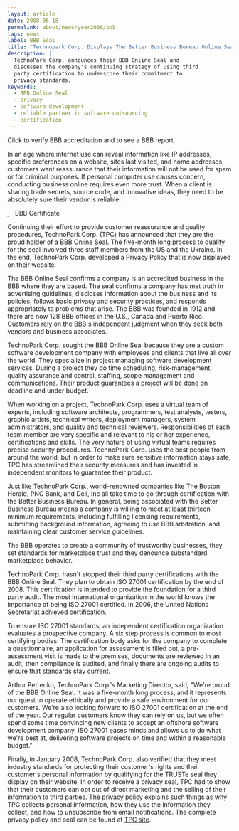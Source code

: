 ```yaml
---
layout: article
date: 2008-06-18
permalink: about/news/year2008/bbb
tags: news
label: BBB Seal
title: "Technopark Corp. Displays The Better Business Bureau Online Seal"
description: |
  TechnoPark Corp. announces their BBB Online Seal and
  discusses the company's continuing strategy of using third
  party certification to underscore their commitment to
  privacy standards.
keywords:
  - BBB Online Seal
  - privacy
  - software development
  - reliable partner in software outsourcing
  - certification
---
```


<img name="/about/bbbseal1.gif" ahref="http://www.bbbonline.org/cks.asp?id=10805219819" style="float: left; padding-right: 20px;">Click to verify BBB accreditation and to see a BBB report.</img>

In an age where internet use can reveal information like IP addresses, specific preferences on a
website, sites last visited, and home addresses, customers want reassurance that their information
will not be used for spam or for criminal purposes. If personal computer use causes concern,
conducting business online requires even more trust. When a client is sharing trade secrets, source
code, and innovative ideas, they need to be absolutely sure their vendor is reliable.

<img name="/about/bbb-certificate.jpg" style="border: solid 1px #7d8f9b; float: left; padding: 0px;         margin-right: 15px; margin-top: 15px; margin-bottom: 10px">BBB Certificate</img>

Continuing their effort to provide customer reassurance and quality procedures, TechnoPark Corp.
(TPC) has announced that they are the proud holder of a [BBB Online Seal](/about/privacypolicy). The
five-month long process to qualify for the seal involved three staff members from the US and the
Ukraine. In the end, TechnoPark Corp. developed a Privacy Policy that is now displayed on their website.

The BBB Online Seal confirms a company is an accredited business in the BBB where they are based.
The seal confirms a company has met truth in advertising guidelines, discloses information about the
business and its policies, follows basic privacy and security practices, and responds appropriately
to problems that arise. The BBB was founded in 1912 and there are now 128 BBB offices in the U.S.,
Canada and Puerto Rico. Customers rely on the BBB's independent judgment when they seek both vendors
and business associates.

TechnoPark Corp. sought the BBB Online Seal because they are a custom software development company
with employees and clients that live all over the world. They specialize in project managing
software development services. During a project they do time scheduling, risk-management, quality
assurance and control, staffing, scope management and communications. Their product guarantees a
project will be done on deadline and under budget.

When working on a project, TechnoPark Corp. uses a virtual team of experts, including software
architects, programmers, test analysts, testers, graphic artists, technical writers, deployment
managers, system administrators, and quality and technical reviewers. Responsibilities of each team
member are very specific and relevant to his or her experience, certifications and skills. The very
nature of using virtual teams requires precise security procedures. TechnoPark Corp. uses the best
people from around the world, but in order to make sure sensitive information stays safe, TPC has
streamlined their security measures and has invested in independent monitors to guarantee their product.

Just like TechnoPark Corp., world-renowned companies like The Boston Herald, PNC Bank, and Dell, Inc
all take time to go through certification with the Better Business Bureau. In general, being
associated with the Better Business Bureau means a company is willing to meet at least thirteen
minimum requirements, including fulfilling licensing requirements, submitting background
information, agreeing to use BBB arbitration, and maintaining clear customer service guidelines.

The BBB operates to create a community of trustworthy businesses, they set standards for marketplace
trust and they denounce substandard marketplace behavior.

TechnoPark Corp. hasn't stopped their third party certifications with the BBB Online Seal. They plan
to obtain ISO 27001 certification by the end of 2008. This certification is intended to provide the
foundation for a third party audit. The most international organization in the world knows the
importance of being ISO 27001 certified. In 2006, the United Nations Secretariat achieved certification.

To ensure ISO 27001 standards, an independent certification organization evaluates a prospective
company. A six step process is common to most certifying bodies. The certification body asks for the
company to complete a questionnaire, an application for assessment is filled out, a pre-assessment
visit is made to the premises, documents are reviewed in an audit, then compliance is audited, and
finally there are ongoing audits to ensure that standards stay current.

Arthur Petrenko, TechnoPark Corp.'s Marketing Director, said, "We're proud of the BBB Online Seal.
It was a five-month long process, and it represents our quest to operate ethically and provide a
safe environment for our customers. We're also looking forward to ISO 27001 certification at the end
of the year. Our regular customers know they can rely on us, but we often spend some time convincing
new clients to accept an offshore software development company. ISO 27001 eases minds and allows us
to do what we're best at, delivering software projects on time and within a reasonable budget."

Finally, in January 2008, TechnoPark Corp. also verified that they meet industry standards for
protecting their customer's rights and their customer's personal information by qualifying for the
TRUSTe seal they display on their website. In order to receive a privacy seal, TPC had to show that
their customers can opt out of direct marketing and the selling of their information to third
parties. The privacy policy explains such things as why TPC collects personal information, how they
use the information they collect, and how to unsubscribe from email notifications. The complete
privacy policy and seal can be found at [TPC site](/about/privacypolicy).
